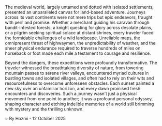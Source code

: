 
The medieval world, largely untamed and dotted with isolated settlements, presented an unparalleled canvas for land-based adventure. Journeys across its vast continents were not mere trips but epic endeavors, fraught with peril and promise. Whether a merchant guiding his caravan through bandit-infested forests, a knight questing for glory across desolate plains, or a pilgrim seeking spiritual solace at distant shrines, every traveler faced the formidable challenges of a wild landscape. Unreliable maps, the omnipresent threat of highwaymen, the unpredictability of weather, and the sheer physical endurance required to traverse hundreds of miles on horseback or foot made each mile a testament to courage and resilience.

Beyond the dangers, these expeditions were profoundly transformative. The traveler witnessed the breathtaking diversity of nature, from towering mountain passes to serene river valleys, encountered myriad cultures in bustling towns and isolated villages, and often had to rely on their wits and resourcefulness to overcome unforeseen obstacles. Each sunset painted a new sky over an unfamiliar horizon, and every dawn promised fresh encounters and discoveries. Such a journey wasn't just a physical movement from one point to another; it was a profound personal odyssey, shaping character and etching indelible memories of a world still brimming with mystery and the thrilling unknown.

~ By Hozmi - 12 October 2025
